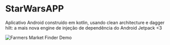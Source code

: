 # StarWarsAPP
Aplicativo Android construído em kotlin, usando clean architecture e dagger hilt: a mais nova engine de injeção de dependência do Android Jetpack <3

![Farmers Market Finder Demo](readme.gif)

